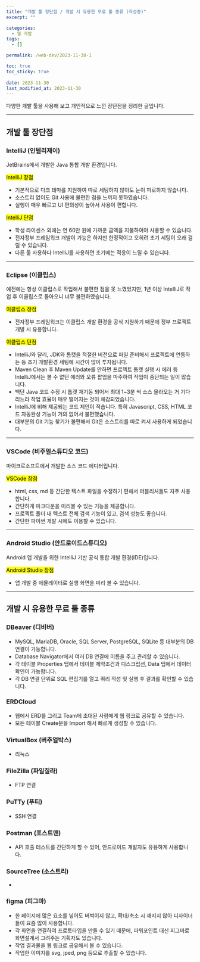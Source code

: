 ```yaml
---
title: "개발 툴 장단점 / 개발 시 유용한 무료 툴 종류 (작성중)"
excerpt: ""

categories:
  - 웹 개발
tags:
  - []

permalink: /web-dev/2023-11-30-1

toc: true
toc_sticky: true
 
date: 2023-11-30
last_modified_at: 2023-11-30
---
```


다양한 개발 툴을 사용해 보고 개인적으로 느낀 장단점을 정리한 글입니다.

---

## 개발 툴 장단점

### IntelliJ (인텔리제이)
JetBrains에서 개발한 Java 통합 개발 환경입니다.

<mark>IntelliJ 장점</mark>
* 기본적으로 다크 테마를 지원하여 따로 세팅하지 않아도 눈이 피로하지 않습니다.
* 소스트리 없이도 Git 사용에 불편한 점을 느끼지 못하였습니다.
* 실행이 매우 빠르고 UI 편의성이 높아서 사용이 편합니다.

<mark>IntelliJ 단점</mark>
* 학생 라이센스 외에는 연 60만 원에 가까운 금액을 지불하여야 사용할 수 있습니다.
* 전자정부 프레임워크 개발이 가능은 하지만 한정적이고 오히려 초기 세팅이 오래 걸릴 수 있습니다.
* 다른 툴 사용하다 IntelliJ를 사용하면 초기에는 적응이 느릴 수 있습니다.

---

### Eclipse (이클립스)
예전에는 항상 이클립스로 작업해서 불편한 점을 못 느꼈었지만, 1년 이상 IntelliJ로 작업 후 이클립스로 돌아오니 너무 불편하였습니다.

<mark>이클립스 장점</mark>
* 전자정부 프레임워크는 이클립스 개발 환경을 공식 지원하기 때문에 정부 프로젝트 개발 시 유용합니다.  

<mark>이클립스 단점</mark>
* InteliiJ와 달리, JDK와 톰캣을 적절한 버전으로 파일 준비해서 프로젝트에 연동하는 등 초기 개발환경 세팅에 시간이 많이 투자됩니다.
* Maven Clean 후 Maven Update를 안하면 프로젝트 톰캣 실행 시 에러 등 IntelliJ에서는 볼 수 없던 에러와 오류 팝업을 마주하여 작업이 중단되는 일이 많습니다.
* 백단 Java 코드 수정 시 톰캣 재기동 되어서 최대 1~3분 씩 소스 올라오는 거 기다리느라 작업 효율이 매우 떨어지는 것이 체감되었습니다.
* IntelliJ에 비해 제공되는 코드 제안이 적습니다. 특히 Javascript, CSS, HTML 코드 자동완성 기능이 거의 없어서 불편했습니다.
* 대부분의 Git 기능 찾기가 불편해서 Git은 소스트리를 따로 켜서 사용하게 되었습니다.

---

### VSCode (비주얼스튜디오 코드)
마이크로소프트에서 개발한 소스 코드 에디터입니다.

<mark>VSCode 장점</mark>
* html, css, md 등 간단한 텍스트 파일을 수정하기 편해서 퍼블리셔들도 자주 사용합니다.
* 간단하게 마크다운을 미리볼 수 있는 기능을 제공합니다.
* 프로젝트 폴더 내 텍스트 전체 검색 기능이 있고, 검색 성능도 좋습니다.
* 간단한 파이썬 개발 시에도 이용할 수 있습니다.

---

### Android Studio (안드로이드스튜디오)
Android 앱 개발을 위한 IntelliJ 기반 공식 통합 개발 환경(IDE)입니다.

<mark>Android Studio 장점</mark>
* 앱 개발 중 에뮬레이터로 실행 화면을 미리 볼 수 있습니다.

---

## 개발 시 유용한 무료 툴 종류

### DBeaver (디비버)
* MySQL, MariaDB, Oracle, SQL Server, PostgreSQL, SQLite 등 대부분의 DB 연결이 가능합니다.
* Database Navigator에서 여러 DB 연결에 이름을 주고 관리할 수 있습니다.
* 각 테이블 Properties 탭에서 테이블 제약조건과 디스크립션, Data 탭에서 데이터 확인이 가능합니다.
* 각 DB 연결 단위로 SQL 편집기를 열고 쿼리 작성 및 실행 후 결과를 확인할 수 있습니다.

### ERDCloud
* 웹에서 ERD를 그리고 Team에 초대된 사람에게 웹 링크로 공유할 수 있습니다.
* 모든 테이블 Create문을 Import 해서 빠르게 생성할 수 있습니다.

### VirtualBox (버추얼박스)
* 리눅스

### FileZilla (파일질라)
* FTP 연결

### PuTTy (푸티)
* SSH 연결

### Postman (포스트맨)
* API 호출 테스트를 간단하게 할 수 있어, 안드로이드 개발자도 유용하게 사용합니다.

### SourceTree (소스트리)
* 

### figma (피그마)
* 한 페이지에 많은 요소를 넣어도 버벅이지 않고, 확대/축소 시 깨지지 않아 디자이너들이 요즘 많이 사용합니다.
* 각 화면을 연결하여 프로토타입을 만들 수 있기 때문에, 파워포인트 대신 피그마로 화면설계서 그려주는 기획자도 있습니다.
* 작업 결과물을 웹 링크로 공유해서 볼 수 있습니다.
* 작업한 이미지를 svg, jped, png 등으로 추출할 수 있습니다.
